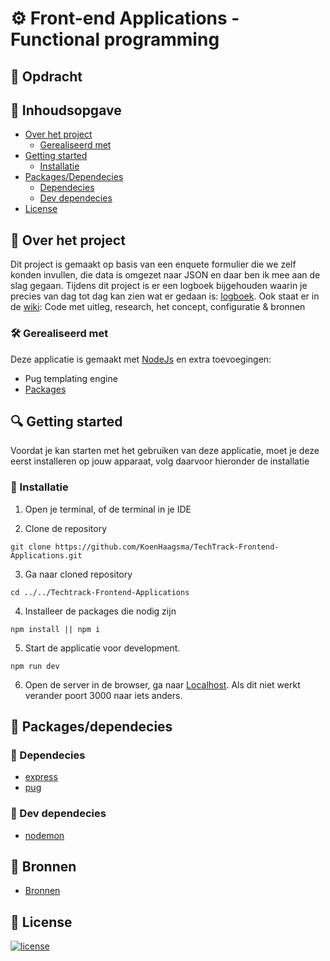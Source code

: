 # ⚙ Front-end Applications - Functional programming
## 📂 Opdracht

## 🧾 Inhoudsopgave

-   [Over het project](##About-the-project)
      * [Gerealiseerd met](###Built-with)
-   [Getting started](##Getting-started)
      * [Installatie](##Installation)
-   [Packages/Dependecies](##Packages/dependecies)
      * [Dependecies](##Dependecies)
      * [Dev dependecies](##Dev-dependecies)
-   [License](##License)

## 📖 Over het project
Dit project is gemaakt op basis van een enquete formulier die we zelf konden invullen, die data is omgezet naar JSON en daar ben ik mee aan de slag gegaan.
Tijdens dit project is er een logboek bijgehouden waarin je precies van dag tot dag kan zien wat er gedaan is: [logboek]().
Ook staat er in de [wiki](): Code met uitleg, research, het concept, configuratie & bronnen

### 🛠 Gerealiseerd met
Deze applicatie is gemaakt met [NodeJs](https://nodejs.org/en/) en extra toevoegingen:
- Pug templating engine
- [Packages]()

## 🔍 Getting started
Voordat je kan starten met het gebruiken van deze applicatie, moet je deze eerst installeren op jouw apparaat, volg daarvoor hieronder de installatie

### 🔨 Installatie

1. Open je terminal, of de terminal in je IDE

2. Clone de repository
```
git clone https://github.com/KoenHaagsma/TechTrack-Frontend-Applications.git
```
3. Ga naar cloned repository
```
cd ../../Techtrack-Frontend-Applications
```
4. Installeer de packages die nodig zijn
```
npm install || npm i
```
5. Start de applicatie voor development.
```
npm run dev
```
6. Open de server in de browser, ga naar [Localhost](http://localhost:3000/). Als dit niet werkt verander poort 3000 naar iets anders.

## 🧰 Packages/dependecies

### 🧱 Dependecies

- [express](https://www.npmjs.com/package/express)
- [pug](https://www.npmjs.com/package/pug)

### 🧱 Dev dependecies

- [nodemon](https://www.npmjs.com/package/nodemon)

## 📑 Bronnen

- [Bronnen](https://github.com/KoenHaagsma/TechTrack-Frontend-Applications/wiki/%F0%9F%96%BC-Bronnen)

## 🔖 License

[![license](https://img.shields.io/github/license/DAVFoundation/captain-n3m0.svg?style=flat-square)](https://github.com/KoenHaagsma/TechTrack-Frontend-Applications/blob/main/LICENSE)

